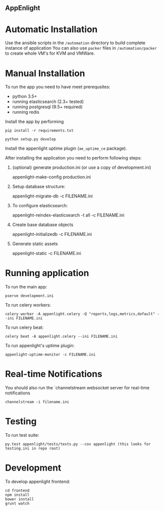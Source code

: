 AppEnlight
-----------

Automatic Installation
======================

Use the ansible scripts in the `/automation` directory to build complete instance of application
You can also use `packer` files in `/automation/packer` to create whole VM's for KVM and VMWare.

Manual Installation
===================

To run the app you need to have meet prerequsites:

- python 3.5+
- running elasticsearch (2.3+ tested)
- running postgresql (9.5+ required)
- running redis

Install the app by performing

    pip install -r requirements.txt
    
    python setup.py develop

Install the appenlight uptime plugin (`ae_uptime_ce` package).

After installing the application you need to perform following steps:

1. (optional) generate production.ini (or use a copy of development.ini)


    appenlight-make-config production.ini

2. Setup database structure:


    appenlight-migrate-db -c FILENAME.ini

3. To configure elasticsearch:


    appenlight-reindex-elasticsearch -t all -c FILENAME.ini

4. Create base database objects


    appenlight-initializedb -c FILENAME.ini

5. Generate static assets


    appenlight-static -c FILENAME.ini

Running application
===================

To run the main app:

    pserve development.ini

To run celery workers:

    celery worker -A appenlight.celery -Q "reports,logs,metrics,default" --ini FILENAME.ini

To run celery beat:

    celery beat -A appenlight.celery --ini FILENAME.ini

To run appenlight's uptime plugin:

    appenlight-uptime-monitor -c FILENAME.ini

Real-time Notifications
=======================

You should also run the `channelstream websocket server for real-time notifications

    channelstream -i filename.ini
    
Testing
=======

To run test suite:

    py.test appenlight/tests/tests.py --cov appenlight (this looks for testing.ini in repo root)


Development
===========

To develop appenlight frontend:

    cd frontend
    npm install
    bower install
    grunt watch
